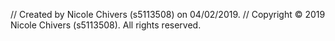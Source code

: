 //  Created by Nicole Chivers (s5113508) on 04/02/2019.
//  Copyright © 2019 Nicole Chivers (s5113508). All rights reserved.
